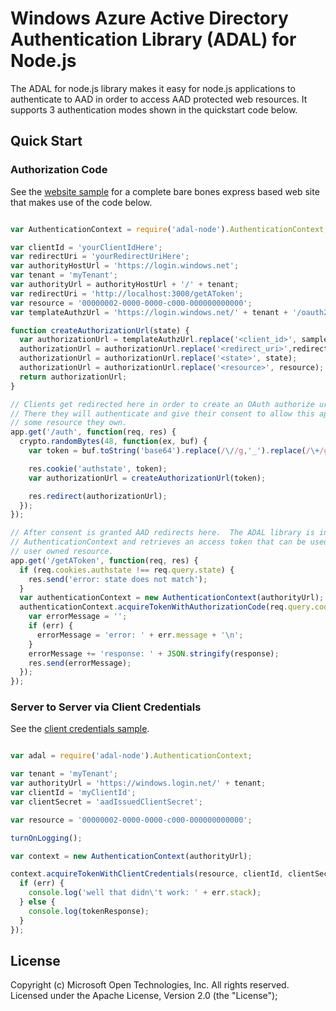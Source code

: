 # Windows Azure Active Directory Authentication Library (ADAL) for Node.js
The ADAL for node.js library makes it easy for node.js applications to authenticate to AAD in order to access AAD protected web resources.  It supports 3 authentication modes shown in the quickstart code below.

## Quick Start

### Authorization Code

See the [website sample](https://github.com/MSOpenTech/azure-activedirectory-library-for-nodejs/blob/master/sample/website-sample.js) for a complete bare bones express based web site that makes use of the code below.

```javascript

var AuthenticationContext = require('adal-node').AuthenticationContext;

var clientId = 'yourClientIdHere';
var redirectUri = 'yourRedirectUriHere';
var authorityHostUrl = 'https://login.windows.net';
var tenant = 'myTenant';
var authorityUrl = authorityHostUrl + '/' + tenant;
var redirectUri = 'http://localhost:3000/getAToken';
var resource = '00000002-0000-0000-c000-000000000000';
var templateAuthzUrl = 'https://login.windows.net/' + tenant + '/oauth2/authorize?response_type=code&client_id=' + clientId + '&redirect_uri=' + redirectUri + '&state=<state>&resource=' + resource;

function createAuthorizationUrl(state) {
  var authorizationUrl = templateAuthzUrl.replace('<client_id>', sampleParameters.clientId);
  authorizationUrl = authorizationUrl.replace('<redirect_uri>',redirectUri);
  authorizationUrl = authorizationUrl.replace('<state>', state);
  authorizationUrl = authorizationUrl.replace('<resource>', resource);
  return authorizationUrl;
}

// Clients get redirected here in order to create an OAuth authorize url and redirect them to AAD.
// There they will authenticate and give their consent to allow this app access to
// some resource they own.
app.get('/auth', function(req, res) {
  crypto.randomBytes(48, function(ex, buf) {
    var token = buf.toString('base64').replace(/\//g,'_').replace(/\+/g,'-');

    res.cookie('authstate', token);
    var authorizationUrl = createAuthorizationUrl(token);

    res.redirect(authorizationUrl);
  });
});

// After consent is granted AAD redirects here.  The ADAL library is invoked via the
// AuthenticationContext and retrieves an access token that can be used to access the
// user owned resource.
app.get('/getAToken', function(req, res) {
  if (req.cookies.authstate !== req.query.state) {
    res.send('error: state does not match');
  }
  var authenticationContext = new AuthenticationContext(authorityUrl);
  authenticationContext.acquireTokenWithAuthorizationCode(req.query.code, redirectUri, resource, sampleParameters.clientId, sampleParameters.clientSecret, function(err, response) {
    var errorMessage = '';
    if (err) {
      errorMessage = 'error: ' + err.message + '\n';
    }
    errorMessage += 'response: ' + JSON.stringify(response);
    res.send(errorMessage);
  });
});
```

### Server to Server via Client Credentials

See the [client credentials sample](https://github.com/MSOpenTech/azure-activedirectory-library-for-nodejs/blob/master/sample/client-credentials-sample.js).

```javascript

var adal = require('adal-node').AuthenticationContext;

var tenant = 'myTenant';
var authorityUrl = 'https://windows.login.net/' + tenant;
var clientId = 'myClientId';
var clientSecret = 'aadIssuedClientSecret';

var resource = '00000002-0000-0000-c000-000000000000';

turnOnLogging();

var context = new AuthenticationContext(authorityUrl);

context.acquireTokenWithClientCredentials(resource, clientId, clientSecret, function(err, tokenResponse) {
  if (err) {
    console.log('well that didn\'t work: ' + err.stack);
  } else {
    console.log(tokenResponse);
  }
});
```

## License
Copyright (c) Microsoft Open Technologies, Inc.  All rights reserved. Licensed under the Apache License, Version 2.0 (the "License"); 